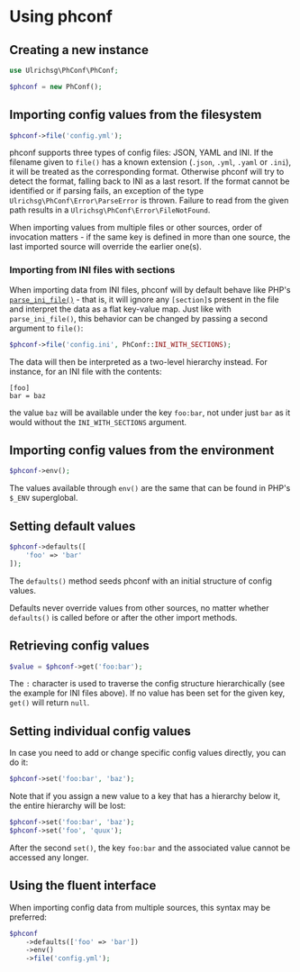 # Using phconf

## Creating a new instance

```php
use Ulrichsg\PhConf\PhConf;

$phconf = new PhConf();
```

## Importing config values from the filesystem

```php
$phconf->file('config.yml');
```

phconf supports three types of config files: JSON, YAML and INI. If the filename given to `file()` has a known extension
(`.json`, `.yml`, `.yaml` or `.ini`), it will be treated as the corresponding format. Otherwise phconf will try to detect
the format, falling back to INI as a last resort. If the format cannot be identified or if parsing fails, an exception of
the type `Ulrichsg\PhConf\Error\ParseError` is thrown. Failure to read from the given path results in a
`Ulrichsg\PhConf\Error\FileNotFound`.

When importing values from multiple files or other sources, order of invocation matters - if the same key is defined in
more than one source, the last imported source will override the earlier one(s).

### Importing from INI files with sections

When importing data from INI files, phconf will by default behave like PHP's
[`parse_ini_file()`](https://secure.php.net/manual/en/function.parse-ini-file.php) - that is, it will ignore any `[section]`s
present in the file and interpret the data as a flat key-value map. Just like with `parse_ini_file()`, this behavior can be
changed by passing a second argument to `file()`:

```php
$phconf->file('config.ini', PhConf::INI_WITH_SECTIONS);
```

The data will then be interpreted as a two-level hierarchy instead. For instance, for an INI file with the contents:

```
[foo]
bar = baz
```

the value `baz` will be available under the key `foo:bar`, not under just `bar` as it would without the `INI_WITH_SECTIONS` argument.

## Importing config values from the environment

```php
$phconf->env();
```

The values available through `env()` are the same that can be found in PHP's `$_ENV` superglobal.

## Setting default values

```php
$phconf->defaults([
    'foo' => 'bar'
]);
```

The `defaults()` method seeds phconf with an initial structure of config values. 

Defaults never override values from other sources, no matter whether `defaults()` is called before or after the other
import methods.

## Retrieving config values

```php
$value = $phconf->get('foo:bar');
```

The `:` character is used to traverse the config structure hierarchically (see the example for INI files above).
If no value has been set for the given key, `get()` will return `null`.

## Setting individual config values

In case you need to add or change specific config values directly, you can do it: 

```php
$phconf->set('foo:bar', 'baz');
```

Note that if you assign a new value to a key that has a hierarchy below it, the entire hierarchy will be lost:

```php
$phconf->set('foo:bar', 'baz');
$phconf->set('foo', 'quux');
```

After the second `set()`, the key `foo:bar` and the associated value cannot be accessed any longer.

## Using the fluent interface

When importing config data from multiple sources, this syntax may be preferred:

```php
$phconf
    ->defaults(['foo' => 'bar'])
    ->env()
    ->file('config.yml');
```

